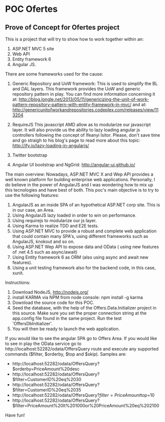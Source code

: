 POC Ofertes
==========

Prove of Concept for Ofertes project
------------------------------------

This is a project that will try to show how to work together within an:
1. ASP.NET MVC 5 site
2. Web API
3. Entity framework 6
4. Angular JS.

There are some frameworks used for the cause:
1. Generic Repository and UoW framework:
This is used to simplify the BL and DAL layers. This framework provides the UoW and generic repository pattern in play.
You can find more information concerning it at:
http://blog.longle.net/2013/05/11/genericizing-the-unit-of-work-pattern-repository-pattern-with-entity-framework-in-mvc/
and at:
http://genericunitofworkandrepositories.codeplex.com/releases/view/113204

2. RequireJS
This javascript AMD allow as to modularize our javascript layer.
It will also provide us the ability to lazy loading angular js controllers following the concept of Ifeanyi Isitor.
Please, don't save time and go straigh to his blog's page to read more about this topic:
http://ify.io/lazy-loading-in-angularjs/

3. Twitter bootstrap
4. Angular UI bootstrap and NgGrid:
http://angular-ui.github.io/

The main overview:
Nowadays, ASP.NET MVC X and Wep API provides a well known platform for building enterprise web applications. 
Personally, I do believe in the power of AngularJS and I was wondering how to mix up this tecnologies and have best of
both.
This poc's main objective is to try to use the following features:
1. AngularJS as an inside SPA of an hypothetical ASP.NET corp site. This is in our case, an Area.
2. Using AngularJS lazy loaded in order to win on performance.
3. Using requirejs to modularize our js layer.
4. Using Karma to realize TDD and E2E tests.
5. Using ASP.NET MVC to provide a robust and complete web application that could contain many SPA's, using different frameworks such as AngularJS, knokout and so on.
6. Using ASP.NET Wep API to expose data and OData ( using new features of .net 4.5 such as async/await)
7. Using Entity framework 6 as ORM (also using async and await new features).
8. Using a unit testing framework also for the backend code, in this case, xunit.

Instructions:
1. Download NodeJS, http://nodejs.org/
2. install KARMA via NPM from node console: npm install -g karma
3. Download the source code for this POC.
4. Seed the database, with the help of the Offers.Data.Initializer project in this source. Make sure you set the proper connection string at the app.config file found in the same project.
   Run the test 'OffersDbInitializer'.
5. You will then be ready to launch the web application.

If you would like to see the angular SPA go to Offers Area.
If you would like to see in play the OData service go to http://localhost:52282/odata/OffersQuery route and execute any supported commands ($filter, $orderby, $top and $skip).
Samples are:
* http://localhost:52282/odata/OffersQuery?$orderby=PriceAmount%20desc
* http://localhost:52282/odata/OffersQuery?$filter=CustomerID%20eq%2030
* http://localhost:52282/odata/OffersQuery?$filter=CustomerID%20eq%2035
* http://localhost:52282/odata/OffersQuery?$filter=PriceAmount%20gt%201500&$top=10
* http://localhost:52282/odata/OffersQuery?$filter=PriceAmount%20lt%201000or%20PriceAmount%20eq%202100

Have fun!

